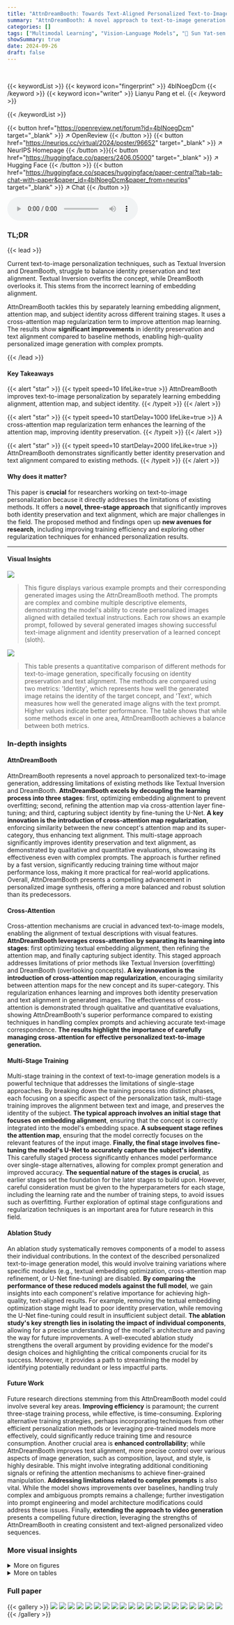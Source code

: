 ```yaml
---
title: "AttnDreamBooth: Towards Text-Aligned Personalized Text-to-Image Generation"
summary: "AttnDreamBooth: A novel approach to text-to-image generation that overcomes limitations of prior methods by separating learning processes, resulting in significantly improved identity preservation and..."
categories: []
tags: ["Multimodal Learning", "Vision-Language Models", "🏢 Sun Yat-sen University",]
showSummary: true
date: 2024-09-26
draft: false
---
```


<br>

{{< keywordList >}}
{{< keyword icon="fingerprint" >}} 4bINoegDcm {{< /keyword >}}
{{< keyword icon="writer" >}} Lianyu Pang et el. {{< /keyword >}}
 
{{< /keywordList >}}

{{< button href="https://openreview.net/forum?id=4bINoegDcm" target="_blank" >}}
↗ OpenReview
{{< /button >}}
{{< button href="https://neurips.cc/virtual/2024/poster/96652" target="_blank" >}}
↗ NeurIPS Homepage
{{< /button >}}{{< button href="https://huggingface.co/papers/2406.05000" target="_blank" >}}
↗ Hugging Face
{{< /button >}}
{{< button href="https://huggingface.co/spaces/huggingface/paper-central?tab=tab-chat-with-paper&paper_id=4bINoegDcm&paper_from=neurips" target="_blank" >}}
↗ Chat
{{< /button >}}



<audio controls>
    <source src="https://ai-paper-reviewer.com/4bINoegDcm/podcast.wav" type="audio/wav">
    Your browser does not support the audio element.
</audio>


### TL;DR


{{< lead >}}

Current text-to-image personalization techniques, such as Textual Inversion and DreamBooth, struggle to balance identity preservation and text alignment. Textual Inversion overfits the concept, while DreamBooth overlooks it. This stems from the incorrect learning of embedding alignment. 

AttnDreamBooth tackles this by separately learning embedding alignment, attention map, and subject identity across different training stages.  It uses a cross-attention map regularization term to improve attention map learning.  The results show **significant improvements** in identity preservation and text alignment compared to baseline methods, enabling high-quality personalized image generation with complex prompts.

{{< /lead >}}


#### Key Takeaways

{{< alert "star" >}}
{{< typeit speed=10 lifeLike=true >}} AttnDreamBooth improves text-to-image personalization by separately learning embedding alignment, attention map, and subject identity. {{< /typeit >}}
{{< /alert >}}

{{< alert "star" >}}
{{< typeit speed=10 startDelay=1000 lifeLike=true >}} A cross-attention map regularization term enhances the learning of the attention map, improving identity preservation. {{< /typeit >}}
{{< /alert >}}

{{< alert "star" >}}
{{< typeit speed=10 startDelay=2000 lifeLike=true >}} AttnDreamBooth demonstrates significantly better identity preservation and text alignment compared to existing methods. {{< /typeit >}}
{{< /alert >}}

#### Why does it matter?
This paper is **crucial** for researchers working on text-to-image personalization because it directly addresses the limitations of existing methods.  It offers a **novel, three-stage approach** that significantly improves both identity preservation and text alignment, which are major challenges in the field.  The proposed method and findings open up **new avenues for research**, including improving training efficiency and exploring other regularization techniques for enhanced personalization results.

------
#### Visual Insights



![](https://ai-paper-reviewer.com/4bINoegDcm/figures_0_1.jpg)

> This figure displays various example prompts and their corresponding generated images using the AttnDreamBooth method.  The prompts are complex and combine multiple descriptive elements, demonstrating the model's ability to create personalized images aligned with detailed textual instructions. Each row shows an example prompt, followed by several generated images showing successful text-image alignment and identity preservation of a learned concept (sloth).





![](https://ai-paper-reviewer.com/4bINoegDcm/tables_8_1.jpg)

> This table presents a quantitative comparison of different methods for text-to-image generation, specifically focusing on identity preservation and text alignment.  The methods are compared using two metrics: 'Identity', which represents how well the generated image retains the identity of the target concept, and 'Text', which measures how well the generated image aligns with the text prompt. Higher values indicate better performance. The table shows that while some methods excel in one area, AttnDreamBooth achieves a balance between both metrics.





### In-depth insights


#### AttnDreamBooth
AttnDreamBooth represents a novel approach to personalized text-to-image generation, addressing limitations of existing methods like Textual Inversion and DreamBooth.  **AttnDreamBooth excels by decoupling the learning process into three stages**:  first, optimizing embedding alignment to prevent overfitting; second, refining the attention map via cross-attention layer fine-tuning; and third, capturing subject identity by fine-tuning the U-Net.  **A key innovation is the introduction of cross-attention map regularization**, enforcing similarity between the new concept's attention map and its super-category, thus enhancing text alignment.  This multi-stage approach significantly improves identity preservation and text alignment, as demonstrated by qualitative and quantitative evaluations, showcasing its effectiveness even with complex prompts.  The approach is further refined by a fast version, significantly reducing training time without major performance loss, making it more practical for real-world applications.  Overall, AttnDreamBooth presents a compelling advancement in personalized image synthesis, offering a more balanced and robust solution than its predecessors.

#### Cross-Attention
Cross-attention mechanisms are crucial in advanced text-to-image models, enabling the alignment of textual descriptions with visual features.  **AttnDreamBooth leverages cross-attention by separating its learning into stages**: first optimizing textual embedding alignment, then refining the attention map, and finally capturing subject identity.  This staged approach addresses limitations of prior methods like Textual Inversion (overfitting) and DreamBooth (overlooking concepts).  **A key innovation is the introduction of cross-attention map regularization**, encouraging similarity between attention maps for the new concept and its super-category. This regularization enhances learning and improves both identity preservation and text alignment in generated images.  The effectiveness of cross-attention is demonstrated through qualitative and quantitative evaluations, showing AttnDreamBooth's superior performance compared to existing techniques in handling complex prompts and achieving accurate text-image correspondence.  **The results highlight the importance of carefully managing cross-attention for effective personalized text-to-image generation.**

#### Multi-Stage Training
Multi-stage training in the context of text-to-image generation models is a powerful technique that addresses the limitations of single-stage approaches.  By breaking down the training process into distinct phases, each focusing on a specific aspect of the personalization task, multi-stage training improves the alignment between text and image, and preserves the identity of the subject. **The typical approach involves an initial stage that focuses on embedding alignment**, ensuring that the concept is correctly integrated into the model's embedding space. **A subsequent stage refines the attention map**, ensuring that the model correctly focuses on the relevant features of the input image. **Finally, the final stage involves fine-tuning the model's U-Net to accurately capture the subject's identity**. This carefully staged process significantly enhances model performance over single-stage alternatives, allowing for complex prompt generation and improved accuracy.  **The sequential nature of the stages is crucial**, as earlier stages set the foundation for the later stages to build upon.  However, careful consideration must be given to the hyperparameters for each stage, including the learning rate and the number of training steps, to avoid issues such as overfitting.  Further exploration of optimal stage configurations and regularization techniques is an important area for future research in this field.

#### Ablation Study
An ablation study systematically removes components of a model to assess their individual contributions. In the context of the described personalized text-to-image generation model, this would involve training variations where specific modules (e.g., textual embedding optimization, cross-attention map refinement, or U-Net fine-tuning) are disabled. **By comparing the performance of these reduced models against the full model**, we gain insights into each component's relative importance for achieving high-quality, text-aligned results.  For example, removing the textual embedding optimization stage might lead to poor identity preservation, while removing the U-Net fine-tuning could result in insufficient subject detail.  **The ablation study's key strength lies in isolating the impact of individual components**, allowing for a precise understanding of the model's architecture and paving the way for future improvements. A well-executed ablation study strengthens the overall argument by providing evidence for the model's design choices and highlighting the critical components crucial for its success.  Moreover, it provides a path to streamlining the model by identifying potentially redundant or less impactful parts.

#### Future Work
Future research directions stemming from this AttnDreamBooth model could involve several key areas.  **Improving efficiency** is paramount; the current three-stage training process, while effective, is time-consuming. Exploring alternative training strategies, perhaps incorporating techniques from other efficient personalization methods or leveraging pre-trained models more effectively, could significantly reduce training time and resource consumption.  Another crucial area is **enhanced controllability**; while AttnDreamBooth improves text alignment, more precise control over various aspects of image generation, such as composition, layout, and style, is highly desirable.  This might involve integrating additional conditioning signals or refining the attention mechanisms to achieve finer-grained manipulation. **Addressing limitations related to complex prompts** is also vital. While the model shows improvements over baselines, handling truly complex and ambiguous prompts remains a challenge; further investigation into prompt engineering and model architecture modifications could address these issues. Finally, **extending the approach to video generation** presents a compelling future direction, leveraging the strengths of AttnDreamBooth in creating consistent and text-aligned personalized video sequences.


### More visual insights

<details>
<summary>More on figures
</summary>


![](https://ai-paper-reviewer.com/4bINoegDcm/figures_1_1.jpg)

> This figure compares the results of Textual Inversion and DreamBooth methods for text-to-image personalization.  It shows that Textual Inversion tends to focus excessively on the learned concept, neglecting other aspects of the prompt, while DreamBooth often overlooks the learned concept and prioritizes other elements. This is visualized using cross-attention maps, highlighting the misallocation of attention in Textual Inversion and the lack of attention to the learned concept in DreamBooth.


![](https://ai-paper-reviewer.com/4bINoegDcm/figures_2_1.jpg)

> This figure illustrates the AttnDreamBooth method's three training stages.  Stage 1 focuses on aligning the new concept's textual embedding with existing tokens. Stage 2 refines the attention map by fine-tuning cross-attention layers. Finally, Stage 3 captures the subject's identity by fine-tuning the entire U-Net. A cross-attention map regularization term is introduced to enhance attention map learning.


![](https://ai-paper-reviewer.com/4bINoegDcm/figures_4_1.jpg)

> This figure analyzes the limitations of combining Textual Inversion (TI) and DreamBooth (DB), denoted as TI+DB, for text-to-image generation. Column (a) shows that TI+DB fails to incorporate the learned concept when used in a complex prompt, indicating a problem with concept integration. Column (b) demonstrates that the learned textual embedding remains largely unchanged after fine-tuning, suggesting insufficient learning of the embedding alignment for the new concept, which is a key factor in successful text-to-image personalization.


![](https://ai-paper-reviewer.com/4bINoegDcm/figures_5_1.jpg)

> This figure shows the results of the AttnDreamBooth model after each of its three training stages.  The images generated are shown alongside heatmaps (attention maps) highlighting which parts of the image correspond to the token [V], representing the new concept being learned. Stage 1 shows a rough alignment of the embedding, with a blurry attention map. Stage 2 demonstrates a refined attention map with improved identity.  Stage 3 shows the final result, with an accurate representation of the concept's identity.


![](https://ai-paper-reviewer.com/4bINoegDcm/figures_6_1.jpg)

> This figure compares the image generation results of AttnDreamBooth against four other state-of-the-art methods (TI+DB, NeTI, ViCo, OFT) across various complex prompts. Each row shows the same prompt with images generated by each method. The images generated by AttnDreamBooth better reflect both the text description and the original concept image compared to other methods, demonstrating its superior performance in both text alignment and identity preservation.


![](https://ai-paper-reviewer.com/4bINoegDcm/figures_7_1.jpg)

> This figure shows several example images generated by the AttnDreamBooth model to demonstrate its ability to generate diverse and high-quality personalized images from complex prompts.  The images showcase different subjects (toys, furbies, bears) in various settings and styles, highlighting the model's capacity for text-aligned personalization.


![](https://ai-paper-reviewer.com/4bINoegDcm/figures_9_1.jpg)

> This figure shows the ablation study results of AttnDreamBooth.  It presents a visual comparison of personalized image generation results when different components of the model (textual embedding optimization, cross-attention layer fine-tuning, U-Net fine-tuning, and cross-attention map regularization) are removed. The results demonstrate that all sub-modules are essential to achieve identity preservation and text alignment in personalized image generation.


![](https://ai-paper-reviewer.com/4bINoegDcm/figures_19_1.jpg)

> This figure shows several example images generated by the proposed AttnDreamBooth method. Each image is generated using a complex prompt that combines a description of an object and a particular style or setting. For example, one prompt is 'as a cowboy draws its tiny revolver in a dusty town showdown, surrounded by cacti and a saloon'. The resulting image shows a sloth dressed as a cowboy.  The diversity and fidelity of the generated images illustrate the effectiveness of AttnDreamBooth in handling complex textual descriptions while maintaining consistency with the learned concept.


![](https://ai-paper-reviewer.com/4bINoegDcm/figures_20_1.jpg)

> This figure shows several example images generated by the AttnDreamBooth model, showcasing its ability to generate personalized images based on complex and varied text prompts.  Each example shows a subject (a sloth, knight, astronaut, etc.) in a different scenario with a different style specified in the prompt. This demonstrates the model's capacity for precise control over both the subject and scene, indicating the effectiveness of the proposed method in aligning the textual descriptions with the generated imagery.


![](https://ai-paper-reviewer.com/4bINoegDcm/figures_21_1.jpg)

> This figure showcases the results of AttnDreamBooth, a novel method for text-aligned personalized text-to-image generation.  It demonstrates the ability of the method to generate images based on complex prompts that include multiple details and stylistic elements, achieving high fidelity and alignment with the input text. Each image is generated using a different complex prompt.  The prompts cover a diverse set of scenarios, including descriptions of the subject as different characters or in different environments. The successful generation of these images highlights the model's ability to handle complex text inputs and maintain coherence across multiple aspects of the generated images.


![](https://ai-paper-reviewer.com/4bINoegDcm/figures_21_2.jpg)

> This figure shows a qualitative comparison of the proposed AttnDreamBooth method against four other state-of-the-art text-to-image personalization methods. For each of five concepts (sloth, doll, fluffy toy, teapot, toy boat), the figure displays four images generated by AttnDreamBooth and two images each from the four comparison methods (TI+DB, NeTI, ViCo, OFT).  The images illustrate the different approaches’ performance in terms of generating images that accurately reflect both the specified concept and the detailed textual descriptions provided in the prompt.


![](https://ai-paper-reviewer.com/4bINoegDcm/figures_22_1.jpg)

> This figure showcases the capabilities of AttnDreamBooth in generating personalized images based on complex and varied text prompts. Each image shows a subject (a sloth) incorporated into different scenarios and artistic styles as directed by the text prompts.  The results demonstrate the model's ability to accurately integrate the user-specified concept ('a sloth') into diverse and complex scenes while maintaining textual and visual coherence, showcasing the power of text-aligned personalization.


![](https://ai-paper-reviewer.com/4bINoegDcm/figures_22_2.jpg)

> This figure displays various examples of personalized images generated using the AttnDreamBooth method. Each image depicts a specific object (e.g., a sloth, a knight, an astronaut) placed within diverse scenarios and artistic styles as described by complex text prompts.  The diversity and detail in the generated images highlight the method's ability to precisely control the subject's appearance while adhering to the user's textual instructions.


![](https://ai-paper-reviewer.com/4bINoegDcm/figures_22_3.jpg)

> This figure showcases the results of the AttnDreamBooth method.  It shows a variety of images generated from complex prompts, demonstrating the model's ability to generate personalized images that accurately reflect both the specified concept and the descriptive text provided. Each image shows a different subject (e.g., sloth, knight, astronaut) rendered in a specific style (e.g., cowboy, cyberpunk) and scene according to the text prompt. The figure highlights the method's capability in preserving the identity of the subject while maintaining text alignment in complex, multi-element prompts.


![](https://ai-paper-reviewer.com/4bINoegDcm/figures_22_4.jpg)

> This figure showcases the results of the AttnDreamBooth model on various complex prompts.  Each image demonstrates the ability to generate personalized images while maintaining alignment with the descriptive text.  The variety of styles, settings, and attire depicted in the images highlight the model's versatility in handling complex instructions.


![](https://ai-paper-reviewer.com/4bINoegDcm/figures_22_5.jpg)

> This figure showcases the results of the AttnDreamBooth method applied to various complex prompts. Each image shows a personalized generation with a specific object (e.g., sloth, knight, astronaut) integrated into different styles and contexts according to the prompt. It aims to illustrate the model's ability to generate text-aligned, personalized images while handling intricate and varied textual instructions.


![](https://ai-paper-reviewer.com/4bINoegDcm/figures_22_6.jpg)

> This figure shows several examples of personalized image generation using the AttnDreamBooth method.  Each image shows a subject (e.g., sloth, knight, astronaut) incorporated into different settings and styles as described by complex text prompts.  The figure visually demonstrates the method's capability to accurately preserve the subject's identity while aligning with the diverse textual descriptions.


![](https://ai-paper-reviewer.com/4bINoegDcm/figures_22_7.jpg)

> This figure showcases the results of the AttnDreamBooth method on various complex prompts, demonstrating its ability to generate text-aligned and personalized images.  Each image shows a different prompt, where an object (e.g., a sloth) is presented in a specified style and context (e.g., as a cowboy, as a knight, as a musketeer). The diversity and quality of the generated images highlight the efficacy of the proposed method in handling complex text-to-image generation tasks.


![](https://ai-paper-reviewer.com/4bINoegDcm/figures_22_8.jpg)

> This figure shows several example images generated by the AttnDreamBooth model. Each image shows a personalized object (e.g., sloth, knight, astronaut, etc.) placed in various settings and styles as described in complex text prompts. The figure demonstrates the model's ability to generate high-quality, text-aligned images of personalized concepts, even with intricate textual descriptions.


![](https://ai-paper-reviewer.com/4bINoegDcm/figures_22_9.jpg)

> This figure showcases the results of AttnDreamBooth, demonstrating its capability to generate high-quality, personalized images based on complex text prompts.  It presents various examples of the model's output, showing different scenarios and styles. Each image depicts a specific subject (a sloth, knight, astronaut, robot, etc.) in different settings and artistic styles, all based on a user-provided textual description.  The quality and coherence of the images suggest effective text alignment and subject identity preservation. The figure visually demonstrates the model's ability to handle complex prompts while maintaining text alignment and identity preservation.


![](https://ai-paper-reviewer.com/4bINoegDcm/figures_22_10.jpg)

> This figure showcases the results of the AttnDreamBooth method.  It presents several examples of personalized image generation from complex text prompts.  Each image shows a different subject (sloth, knight, astronaut, etc.) rendered in a variety of styles and scenarios described in the prompt. The figure visually demonstrates the model's ability to maintain the identity of the subject while accurately reflecting the details specified in the prompt.


![](https://ai-paper-reviewer.com/4bINoegDcm/figures_22_11.jpg)

> This figure showcases the results of AttnDreamBooth, a novel method for text-aligned personalized text-to-image generation.  It presents several example prompts, each combining a concept (e.g., a sloth) with a detailed description of its setting and style (e.g., 'as a cowboy draws its tiny revolver in a dusty town showdown, surrounded by cacti and a saloon'). The corresponding generated images demonstrate the model's ability to accurately represent the specified concept within the complex scene and style described in the text prompt, highlighting its strong text alignment capabilities.


![](https://ai-paper-reviewer.com/4bINoegDcm/figures_22_12.jpg)

> This figure showcases the results of the AttnDreamBooth method on various complex prompts.  Each image shows a different prompt describing a subject (e.g., a sloth, a knight, a robot) in a specific context and style. The diversity of the generated images and their adherence to the textual description highlights the method's capability in handling nuanced and intricate text-to-image tasks.


![](https://ai-paper-reviewer.com/4bINoegDcm/figures_22_13.jpg)

> This figure shows several example images generated by the proposed AttnDreamBooth method.  Each image depicts a personalized concept (e.g., a sloth, a knight, a robot) integrated into a complex scene described by a textual prompt. The figure highlights the method's ability to accurately represent the personalized concept within the specified scene, demonstrating successful text alignment and identity preservation.


![](https://ai-paper-reviewer.com/4bINoegDcm/figures_22_14.jpg)

> This figure showcases the results of the AttnDreamBooth method.  It demonstrates the model's ability to generate images based on complex and nuanced text prompts, incorporating several elements like character costumes, locations, artistic styles, and actions. The success of AttnDreamBooth in aligning the generated image with the detailed prompt is highlighted, showcasing its advantage over previous methods that might overemphasize one aspect of the prompt or ignore others.


![](https://ai-paper-reviewer.com/4bINoegDcm/figures_22_15.jpg)

> This figure showcases the results of the AttnDreamBooth method, demonstrating its ability to generate images from complex and detailed text prompts.  Each image shows a personalized depiction of a concept (e.g., sloth, knight, astronaut) integrated into diverse scenarios and artistic styles. The figure highlights the model's capacity for both accurate identity preservation of the learned concept and precise alignment with the textual descriptions provided in the prompts.


![](https://ai-paper-reviewer.com/4bINoegDcm/figures_22_16.jpg)

> This figure shows several examples of personalized images generated using the AttnDreamBooth method.  Each image is accompanied by a complex prompt describing the desired scene and style. The goal of the figure is to demonstrate the ability of AttnDreamBooth to generate images accurately reflecting both the personalized concept and the specific instructions within the prompts.  The variety of examples highlights the model's flexibility in handling nuanced and detailed instructions.


![](https://ai-paper-reviewer.com/4bINoegDcm/figures_22_17.jpg)

> This figure showcases the results of the AttnDreamBooth method on various complex prompts.  It demonstrates the model's ability to generate images of a specific concept (e.g., a sloth) while accurately integrating and aligning the concept with detailed descriptions within different scenes and styles (e.g., as a cowboy, knight, musketeer, astronaut, etc.).  The images highlight successful text alignment and identity preservation, even in complex scenes and varied artistic styles. This figure visually supports the paper's central claim of achieving high-quality personalized text-to-image generation with detailed textual control.


![](https://ai-paper-reviewer.com/4bINoegDcm/figures_22_18.jpg)

> This figure shows several example images generated by the AttnDreamBooth model.  Each image shows a different subject (sloth, knight, musketeer, astronaut, robot, assassin, Captain America, boatman, automaton) placed in a different setting and style, all based on a complex text prompt. The diversity of the generated images and the accurate representation of the requested elements in each prompt demonstrate the efficacy of the proposed AttnDreamBooth method for text-aligned personalized text-to-image generation.


![](https://ai-paper-reviewer.com/4bINoegDcm/figures_22_19.jpg)

> This figure showcases the results of the AttnDreamBooth method on various complex text prompts. Each image demonstrates the model's ability to generate images of a specific subject (a sloth, a knight, a musketeer, etc.) placed in various scenes and styles as described in the text prompt, highlighting its ability to maintain subject identity and textual alignment.


![](https://ai-paper-reviewer.com/4bINoegDcm/figures_22_20.jpg)

> This figure showcases several examples of personalized image generation using the AttnDreamBooth method.  Each image depicts a subject (e.g., a sloth) rendered in a variety of settings and styles, all specified by complex text prompts. The results demonstrate the ability of the method to generate images where the subject's identity is preserved while adhering accurately to diverse textual descriptions.


![](https://ai-paper-reviewer.com/4bINoegDcm/figures_22_21.jpg)

> This figure shows several examples of personalized images generated using the AttnDreamBooth method. Each image is accompanied by a complex prompt that describes the scene, style, and subject (a specific toy in this case).  The goal is to illustrate the ability of the method to generate images that are both faithful to the user-provided concept (the toy) and consistent with the textual description of the scene, showcasing the method's capability for text-aligned personalization.


![](https://ai-paper-reviewer.com/4bINoegDcm/figures_23_1.jpg)

> This figure shows several examples of personalized images generated using the AttnDreamBooth method.  Each image is accompanied by a complex text prompt describing the scene and style. The results demonstrate the model's ability to generate images that accurately reflect both the subject (identity preservation) and the textual descriptions (text alignment), even with intricate and varied prompts.


![](https://ai-paper-reviewer.com/4bINoegDcm/figures_24_1.jpg)

> This figure shows the results of the AttnDreamBooth model after each of its three training stages.  Each stage focuses on a different aspect of learning:  Stage 1 learns embedding alignment (how the new concept relates to existing words); Stage 2 refines the attention map (where the model focuses its attention within the image); and Stage 3 learns the subject identity (ensuring the generated image accurately represents the new concept). The figure includes generated images and their corresponding attention maps to illustrate the model's progress at each stage. The attention maps visually depict where the model focuses its attention when generating the image.


![](https://ai-paper-reviewer.com/4bINoegDcm/figures_24_2.jpg)

> This figure shows the ablation study results of AttnDreamBooth. It presents a visual comparison of personalized images generated by the model with different components removed.  The full model, which includes the textual embedding optimization (Stage 1), cross-attention layer fine-tuning (Stage 2), U-Net fine-tuning (Stage 3), and cross-attention map regularization, is shown alongside variations where each of these components is removed individually. The results demonstrate that all components are crucial for achieving both identity preservation and text alignment in personalized image generation.


![](https://ai-paper-reviewer.com/4bINoegDcm/figures_24_3.jpg)

> This figure compares the image generation results of AttnDreamBooth against four other state-of-the-art methods for different complex prompts.  It shows that AttnDreamBooth significantly outperforms the other methods in terms of both identity preservation (how well the generated image retains the characteristics of the target concept) and text alignment (how well the generated image matches the given text description).


![](https://ai-paper-reviewer.com/4bINoegDcm/figures_25_1.jpg)

> This figure shows several examples of personalized image generation results obtained using the proposed AttnDreamBooth method.  Each image is generated from a complex text prompt that combines a description of a scene, an object (the subject), and a style or artistic choice. The examples demonstrate the method's ability to maintain the identity of the subject while successfully incorporating the other elements of the prompt.


![](https://ai-paper-reviewer.com/4bINoegDcm/figures_25_2.jpg)

> This figure showcases various examples of personalized images generated using the AttnDreamBooth method. Each image is accompanied by a complex text prompt that describes the desired scene, style and subject. The figure demonstrates the model's ability to generate text-aligned images that accurately reflect the content of the prompt, while maintaining the identity of the personalized subject. This highlights the key advantage of AttnDreamBooth over existing methods, which often struggle to balance identity preservation and text alignment when dealing with complex prompts.


![](https://ai-paper-reviewer.com/4bINoegDcm/figures_25_3.jpg)

> This figure showcases the effectiveness of the AttnDreamBooth method in generating images from complex prompts. It presents various example prompts, each paired with the images generated by the model.  The diversity of the prompts illustrates the method's capability to handle detailed, multifaceted descriptions and generate corresponding visuals.


</details>




<details>
<summary>More on tables
</summary>


![](https://ai-paper-reviewer.com/4bINoegDcm/tables_8_2.jpg)
> This table presents the results of a user study comparing AttnDreamBooth to four baseline methods (TI+DB, NeTI, ViCo, and OFT). Participants were shown a concept image and a text prompt, along with two generated images: one from AttnDreamBooth and one from a baseline method. They were asked to choose the image that better preserved the identity of the concept and matched the prompt. The table shows the percentage of participants who preferred each method for each baseline method. For example, 68% of participants preferred AttnDreamBooth over TI+DB, while 83.4% preferred AttnDreamBooth over ViCo.

![](https://ai-paper-reviewer.com/4bINoegDcm/tables_18_1.jpg)
> This table lists the 24 prompts used in the quantitative evaluation of the AttnDreamBooth model.  These prompts are diverse and cover several aspects, including changes in background, environment, concept color, and artistic style, allowing for a comprehensive assessment of the model's performance under varying conditions.  The prompts are designed to test the model's ability to maintain text alignment and identity preservation across different scenarios.

![](https://ai-paper-reviewer.com/4bINoegDcm/tables_18_2.jpg)
> This table presents the quantitative results of an ablation study conducted on the AttnDreamBooth model.  Each row shows the performance of a variant of the model where one of the components (Stage 1, Stage 2, Stage 3, or the regularization term) has been removed.  The results are measured in terms of Identity Preservation and Text Alignment, both represented as an upward-pointing arrow (↑) to denote higher is better. The 'Full Model' row provides the performance of the complete model. The study demonstrates the importance of each component to the overall performance of the model. Removing any single component leads to a significant decrease in either Identity Preservation or Text Alignment, or both.

</details>




### Full paper

{{< gallery >}}
<img src="https://ai-paper-reviewer.com/4bINoegDcm/1.png" class="grid-w50 md:grid-w33 xl:grid-w25" />
<img src="https://ai-paper-reviewer.com/4bINoegDcm/2.png" class="grid-w50 md:grid-w33 xl:grid-w25" />
<img src="https://ai-paper-reviewer.com/4bINoegDcm/3.png" class="grid-w50 md:grid-w33 xl:grid-w25" />
<img src="https://ai-paper-reviewer.com/4bINoegDcm/4.png" class="grid-w50 md:grid-w33 xl:grid-w25" />
<img src="https://ai-paper-reviewer.com/4bINoegDcm/5.png" class="grid-w50 md:grid-w33 xl:grid-w25" />
<img src="https://ai-paper-reviewer.com/4bINoegDcm/6.png" class="grid-w50 md:grid-w33 xl:grid-w25" />
<img src="https://ai-paper-reviewer.com/4bINoegDcm/7.png" class="grid-w50 md:grid-w33 xl:grid-w25" />
<img src="https://ai-paper-reviewer.com/4bINoegDcm/8.png" class="grid-w50 md:grid-w33 xl:grid-w25" />
<img src="https://ai-paper-reviewer.com/4bINoegDcm/9.png" class="grid-w50 md:grid-w33 xl:grid-w25" />
<img src="https://ai-paper-reviewer.com/4bINoegDcm/10.png" class="grid-w50 md:grid-w33 xl:grid-w25" />
<img src="https://ai-paper-reviewer.com/4bINoegDcm/11.png" class="grid-w50 md:grid-w33 xl:grid-w25" />
<img src="https://ai-paper-reviewer.com/4bINoegDcm/12.png" class="grid-w50 md:grid-w33 xl:grid-w25" />
<img src="https://ai-paper-reviewer.com/4bINoegDcm/13.png" class="grid-w50 md:grid-w33 xl:grid-w25" />
<img src="https://ai-paper-reviewer.com/4bINoegDcm/14.png" class="grid-w50 md:grid-w33 xl:grid-w25" />
<img src="https://ai-paper-reviewer.com/4bINoegDcm/15.png" class="grid-w50 md:grid-w33 xl:grid-w25" />
<img src="https://ai-paper-reviewer.com/4bINoegDcm/16.png" class="grid-w50 md:grid-w33 xl:grid-w25" />
<img src="https://ai-paper-reviewer.com/4bINoegDcm/17.png" class="grid-w50 md:grid-w33 xl:grid-w25" />
<img src="https://ai-paper-reviewer.com/4bINoegDcm/18.png" class="grid-w50 md:grid-w33 xl:grid-w25" />
<img src="https://ai-paper-reviewer.com/4bINoegDcm/19.png" class="grid-w50 md:grid-w33 xl:grid-w25" />
<img src="https://ai-paper-reviewer.com/4bINoegDcm/20.png" class="grid-w50 md:grid-w33 xl:grid-w25" />
{{< /gallery >}}